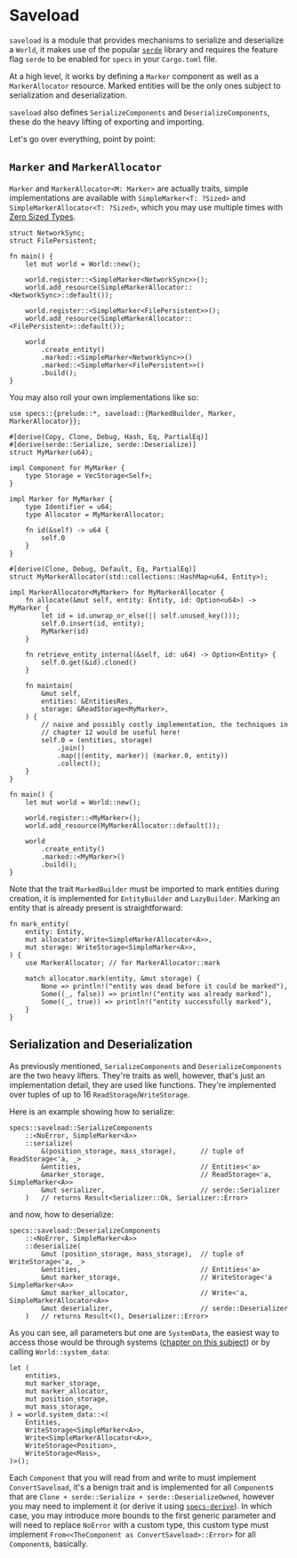 # Saveload

`saveload` is a module that provides mechanisms to serialize and deserialize a
`World`, it makes use of the popular [`serde`] library and requires the feature
flag `serde` to be enabled for `specs` in your `Cargo.toml` file.

At a high level, it works by defining a `Marker` component as well as a
`MarkerAllocator` resource. Marked entities will be the only ones subject to
serialization and deserialization.

`saveload` also defines `SerializeComponents` and `DeserializeComponents`,
these do the heavy lifting of exporting and importing.

Let's go over everything, point by point:

## `Marker` and `MarkerAllocator`

`Marker` and `MarkerAllocator<M: Marker>` are actually traits, simple
implementations are available with `SimpleMarker<T: ?Sized>` and
`SimpleMarkerAllocator<T: ?Sized>`, which you may use multiple times with
[Zero Sized Types].

```rust,ignore
struct NetworkSync;
struct FilePersistent;

fn main() {
    let mut world = World::new();

    world.register::<SimpleMarker<NetworkSync>>();
    world.add_resource(SimpleMarkerAllocator::<NetworkSync>::default());

    world.register::<SimpleMarker<FilePersistent>>();
    world.add_resource(SimpleMarkerAllocator::<FilePersistent>::default());

    world
        .create_entity()
        .marked::<SimpleMarker<NetworkSync>>()
        .marked::<SimpleMarker<FilePersistent>>()
        .build();
}

```

You may also roll your own implementations like so:

```rust,ignore
use specs::{prelude::*, saveload::{MarkedBuilder, Marker, MarkerAllocator}};

#[derive(Copy, Clone, Debug, Hash, Eq, PartialEq)]
#[derive(serde::Serialize, serde::Deserialize)]
struct MyMarker(u64);

impl Component for MyMarker {
    type Storage = VecStorage<Self>;
}

impl Marker for MyMarker {
    type Identifier = u64;
    type Allocator = MyMarkerAllocator;

    fn id(&self) -> u64 {
        self.0
    }
}

#[derive(Clone, Debug, Default, Eq, PartialEq)]
struct MyMarkerAllocator(std::collections::HashMap<u64, Entity>);

impl MarkerAllocator<MyMarker> for MyMarkerAllocator {
    fn allocate(&mut self, entity: Entity, id: Option<u64>) -> MyMarker {
        let id = id.unwrap_or_else(|| self.unused_key()));
        self.0.insert(id, entity);
        MyMarker(id)
    }

    fn retrieve_entity_internal(&self, id: u64) -> Option<Entity> {
        self.0.get(&id).cloned()
    }

    fn maintain(
        &mut self,
        entities: &EntitiesRes,
        storage: &ReadStorage<MyMarker>,
    ) {
        // naive and possibly costly implementation, the techniques in
        // chapter 12 would be useful here!
        self.0 = (entities, storage)
            .join()
            .map(|(entity, marker)| (marker.0, entity))
            .collect();
    }
}

fn main() {
    let mut world = World::new();

    world.register::<MyMarker>();
    world.add_resource(MyMarkerAllocator::default());

    world
        .create_entity()
        .marked::<MyMarker>()
        .build();
}
```

Note that the trait `MarkedBuilder` must be imported to mark entities during
creation, it is implemented for `EntityBuilder` and `LazyBuilder`. Marking an
entity that is already present is straightforward:

```rust,ignore
fn mark_entity(
    entity: Entity,
    mut allocator: Write<SimpleMarkerAllocator<A>>,
    mut storage: WriteStorage<SimpleMarker<A>>,
) {
    use MarkerAllocator; // for MarkerAllocator::mark

    match allocator.mark(entity, &mut storage) {
        None => println!("entity was dead before it could be marked"),
        Some((_, false)) => println!("entity was already marked"),
        Some((_, true)) => println!("entity successfully marked"),
    }
}
```

## Serialization and Deserialization

As previously mentioned, `SerializeComponents` and `DeserializeComponents` are
the two heavy lifters. They're traits as well, however, that's just an
implementation detail, they are used like functions. They're implemented over
tuples of up to 16 `ReadStorage`/`WriteStorage`.

Here is an example showing how to serialize:

```rust,ignore
specs::saveload::SerializeComponents
    ::<NoError, SimpleMarker<A>>
    ::serialize(
        &(position_storage, mass_storage),      // tuple of ReadStorage<'a, _>
        &entities,                              // Entities<'a>
        &marker_storage,                        // ReadStorage<'a, SimpleMarker<A>>
        &mut serializer,                        // serde::Serializer
    )   // returns Result<Serializer::Ok, Serializer::Error>
```

and now, how to deserialize:

```rust,ignore
specs::saveload::DeserializeComponents
    ::<NoError, SimpleMarker<A>>
    ::deserialize(
        &mut (position_storage, mass_storage),  // tuple of WriteStorage<'a, _>
        &entities,                              // Entities<'a>
        &mut marker_storage,                    // WriteStorage<'a SimpleMarker<A>>
        &mut marker_allocator,                  // Write<'a, SimpleMarkerAllocator<A>>
        &mut deserializer,                      // serde::Deserializer
    )   // returns Result<(), Deserializer::Error>
```

As you can see, all parameters but one are `SystemData`, the easiest way to
access those would be through systems ([chapter on this subject][c6]) or by
calling `World::system_data`:

```rust,ignore
let (
    entities,
    mut marker_storage,
    mut marker_allocator,
    mut position_storage,
    mut mass_storage,
) = world.system_data::<(
    Entities,
    WriteStorage<SimpleMarker<A>>,
    Write<SimpleMarkerAllocator<A>>,
    WriteStorage<Position>,
    WriteStorage<Mass>,
)>();
```

Each `Component` that you will read from and write to must implement
`ConvertSaveload`, it's a benign trait and is implemented for all `Component`s
that are `Clone + serde::Serialize + serde::DeserializeOwned`, however you may
need to implement it (or derive it using [`specs-derive`]). In which case, you
may introduce more bounds to the first generic parameter and will need to
replace `NoError` with a custom type, this custom type must implement
`From<<TheComponent as ConvertSaveload>::Error>` for all `Component`s,
basically.

[Zero Sized Types]: https://doc.rust-lang.org/nomicon/exotic-sizes.html#zero-sized-types-zsts
[`newtype`]: https://doc.rust-lang.org/1.0.0/style/features/types/newtype.html
[`serde`]: https://docs.rs/serde
[`specs-derive`]: https://docs.rs/specs-derive
[c6]: ./06_system_data.html
